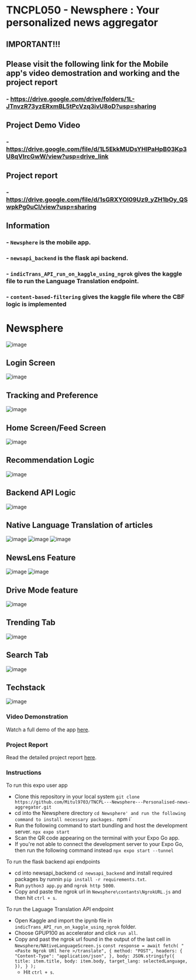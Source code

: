 # TNCPL050 - Newsphere : Your personalized news aggregator

## IMPORTANT!!!
## Please visit the following link for the Mobile app's video demostration and working and the project report
  ### - https://drive.google.com/drive/folders/1L-JTnvzR73yzERxmBL5tPcVzq3ivU8oD?usp=sharing


## Project Demo Video
 ### - https://drive.google.com/file/d/1L5EkkMUDsYHlPaHpB03Kp3U8qVIrcGwW/view?usp=drive_link

## Project report
 ### - https://drive.google.com/file/d/1sGRXYOl09Uz9_yZH1bOy_QSwpkPg0uCl/view?usp=sharing


## Information
 ### - `Newsphere` is the mobile app.
 ### - `newsapi_backend` is the flask api backend.
 ### - `indicTrans_API_run_on_kaggle_using_ngrok` gives the kaggle file to run the Language Translation endpoint.
 ### - `content-based-filtering` gives the kaggle file where the CBF logic is implemented


# Newsphere

![image](https://github.com/Mitul9703/TNCPL---Newsphere---Personalised-news-aggregator/assets/60043776/215edb91-0ddb-4870-afb7-ff5703f785dd)


## Login Screen

![image](https://github.com/Mitul9703/TNCPL---Newsphere---Personalised-news-aggregator/assets/60043776/eff259d1-9eff-4cce-b0f9-c7988558930e)

## Tracking and Preference

![image](https://github.com/Mitul9703/TNCPL---Newsphere---Personalised-news-aggregator/assets/60043776/821725fa-0238-4633-8be6-037714b8b4eb)

## Home Screen/Feed Screen

![image](https://github.com/Mitul9703/TNCPL---Newsphere---Personalised-news-aggregator/assets/60043776/ab2bda01-b7df-40e6-8e5e-becd8b3f2f93)


## Recommendation Logic

![image](https://github.com/Mitul9703/TNCPL---Newsphere---Personalised-news-aggregator/assets/60043776/9c5869b3-b8a9-4638-81e7-4bfef3581617)

## Backend API Logic

![image](https://github.com/Mitul9703/TNCPL---Newsphere---Personalised-news-aggregator/assets/60043776/aae42a12-a846-4b84-8fd1-92c6c310a86c)

## Native Language Translation of articles

![image](https://github.com/Mitul9703/TNCPL---Newsphere---Personalised-news-aggregator/assets/60043776/3fcc0809-28f5-4b5b-b763-78f4657c8a7c)
![image](https://github.com/Mitul9703/TNCPL---Newsphere---Personalised-news-aggregator/assets/60043776/c4ada7d1-64b1-4562-81df-b290ed6e23fb)
![image](https://github.com/Mitul9703/TNCPL---Newsphere---Personalised-news-aggregator/assets/60043776/1228466b-7e9e-4f36-a698-969885de7b6d)

## NewsLens Feature
![image](https://github.com/Mitul9703/TNCPL---Newsphere---Personalised-news-aggregator/assets/60043776/2f4978c7-ab9a-47f5-a72d-22990acedcbc)
![image](https://github.com/Mitul9703/TNCPL---Newsphere---Personalised-news-aggregator/assets/60043776/bf2ed3e8-8f4d-4f9a-868d-52e2f510fe85)

## Drive Mode feature
![image](https://github.com/Mitul9703/TNCPL---Newsphere---Personalised-news-aggregator/assets/60043776/f2a5a7d7-858a-4aca-a1cf-8bb2c2eae7f9)

## Trending Tab
![image](https://github.com/Mitul9703/TNCPL---Newsphere---Personalised-news-aggregator/assets/60043776/4de4199c-84c8-42ef-b828-5789242fa866)

## Search Tab
![image](https://github.com/Mitul9703/TNCPL---Newsphere---Personalised-news-aggregator/assets/60043776/433d4bd4-8d73-42b1-9f15-613f8ecbc9ca)

## Techstack
![image](https://github.com/Mitul9703/TNCPL---Newsphere---Personalised-news-aggregator/assets/60043776/cb44a705-8e75-4902-816f-5c8effa5b1b8)


### Video Demonstration
Watch a full demo of the app [here](https://drive.google.com/file/d/1L5EkkMUDsYHlPaHpB03Kp3U8qVIrcGwW/view?usp=sharing).

### Project Report
Read the detailed project report [here](https://drive.google.com/file/d/1L5EkkMUDsYHlPaHpB03Kp3U8qVIrcGwW/view?usp=sharing).




### Instructions

To run this expo user app

- Clone this repository in your local system
  `git clone https://github.com/Mitul9703/TNCPL---Newsphere---Personalised-news-aggregator.git`
- cd into the Newsphere directory `cd Newsphere' and run the following command to install necessary packages.
  `npm i`
- Run the following command to start bundling and host the development server.
    `npx expo start`
- Scan the QR code appearing on the terminal with your Expo Go app.
- If you're not able to connect the development server to your Expo Go, then run the following command instead
    `npx expo start --tunnel`

To run the flask backend api endpoints

- cd into newsapi_backend `cd newsapi_backend` and install required packages by runnin `pip install -r requirements.txt`.
- Run `python3 app.py` and `ngrok http 5000`.
- Copy and paste the ngrok url in `Newsphere\contants\NgrokURL.js` and then hit `ctrl + s`.

To run the Laguage Translation API endpoint

- Open Kaggle and import the ipynb file in `indicTrans_API_run_on_kaggle_using_ngrok` folder.
- Choose GPUP100 as accelerator and click `run all`.
- Copy and past the ngrok url found in the output of the last cell in `Newsphere/NAtiveLanguageScreen.js`
  `const response = await fetch(
        "<Paste Ngrok URl here >/translate",
        {
          method: "POST",
          headers: {
            "Content-Type": "application/json",
          },
          body: JSON.stringify({
            title: item.title,
            body: item.body,
            target_lang: selectedLanguage,
          }),
        }
      );`
  - Hit `ctrl + s`.

